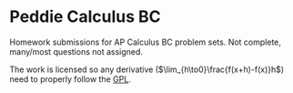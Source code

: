 # Peddie Calculus BC

Homework submissions for AP Calculus BC problem sets. Not complete, many/most questions not assigned.

The work is licensed so any derivative ($\lim_{h\to0}\frac{f(x+h)-f(x)}h$) need to properly follow the [GPL](https://en.wikipedia.org/wiki/GNU_General_Public_License).
